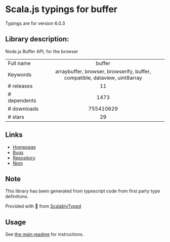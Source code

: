 
# Scala.js typings for buffer

Typings are for version 6.0.3

## Library description:
Node.js Buffer API, for the browser

|                    |                 |
| ------------------ | :-------------: |
| Full name          | buffer |
| Keywords           | arraybuffer, browser, browserify, buffer, compatible, dataview, uint8array |
| # releases         | 11 |
| # dependents       | 1473 |
| # downloads        | 755410629 |
| # stars            | 29 |

## Links
- [Homepage](https://github.com/feross/buffer)
- [Bugs](https://github.com/feross/buffer/issues)
- [Repository](https://github.com/feross/buffer)
- [Npm](https://www.npmjs.com/package/buffer)
    


## Note
This library has been generated from typescript code from first party type definitions.

Provided with :purple_heart: from [ScalablyTyped](https://github.com/oyvindberg/ScalablyTyped)

## Usage
See [the main readme](../../readme.md) for instructions.


